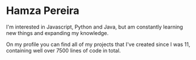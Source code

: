 # Hamza Pereira
I'm interested in Javascript, Python and Java, but am constantly learning new things and expanding my knowledge.

On my profile you can find all of my projects that I've created since I was 11, containing well over 7500 lines of code in total.
